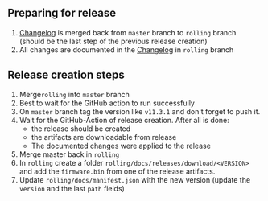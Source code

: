 ## Preparing for release

1. [Changelog](https://github.com/jomjol/AI-on-the-edge-device/blob/rolling/Changelog.md) is merged back from `master` branch to `rolling` branch (should be the last step of the previous release creation)
1. All changes are documented in the [Changelog](https://github.com/jomjol/AI-on-the-edge-device/blob/rolling/Changelog.md) in `rolling` branch


## Release creation steps
1. Merge`rolling` into `master` branch
2. Best to wait for the GitHub action to run successfully 
3. On `master` branch tag the version like `v11.3.1` and don't forget to push it.
4. Wait for the GitHub-Action of release creation. After all is done:
    * the release should be created
    * the artifacts are downloadable from release 
    * The documented changes were applied to the release
5. Merge master back in `rolling`
1. In `rolling` create a folder `rolling/docs/releases/download/<VERSION>` and add the `firmware.bin` from one of the release artifacts.
1. Update `rolling/docs/manifest.json` with the new version (update the `version` and the last `path` fields)
